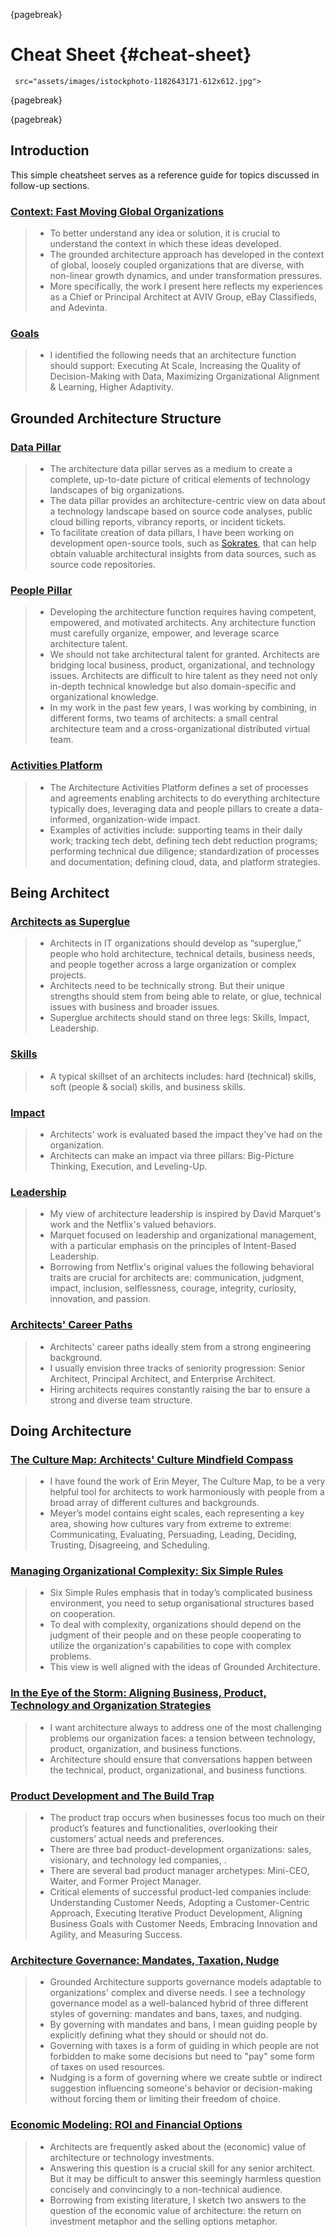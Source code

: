 {pagebreak}

# Cheat Sheet {#cheat-sheet}

     src="assets/images/istockphoto-1182643171-612x612.jpg">
{pagebreak}


{pagebreak}


## Introduction

This simple cheatsheet serves as a reference guide for topics discussed in follow-up sections.
 
### [Context: Fast Moving Global Organizations](context)
> * To better understand any idea or solution, it is crucial to understand the context in which these ideas developed. 
> * The grounded architecture approach has developed in the context of global, loosely coupled organizations that are diverse, with non-linear growth dynamics, and under transformation pressures. 
> * More specifically, the work I present here reflects my experiences as a Chief or Principal Architect at AVIV Group, eBay Classifieds, and Adevinta.

### [Goals](goals)
> * I identified the following needs that an architecture function should support: Executing At Scale, Increasing the Quality of Decision-Making with Data, Maximizing Organizational Alignment & Learning, Higher Adaptivity.

 
## Grounded Architecture Structure 

### [Data Pillar](#data)

> * The architecture data pillar serves as a medium to create a complete, up-to-date picture of critical elements of technology landscapes of big organizations. 
> * The data pillar provides an architecture-centric view on data about a technology landscape based on source code analyses, public cloud billing reports, vibrancy reports, or incident tickets.
> * To facilitate creation of data pillars, I have been working on development open-source tools, such as [Sokrates](https://sokrates.dev), that can help obtain valuable architectural insights from data sources, such as source code repositories.


### [People Pillar](#people)
> * Developing the architecture function requires having competent, empowered, and motivated architects. Any architecture function must carefully organize, empower,
    and leverage scarce architecture talent.
> * We should not take architectural talent for granted. Architects are bridging local business, product, 
    organizational, and technology issues. Architects are difficult to hire talent as they need not only 
    in-depth technical knowledge but also domain-specific and organizational knowledge.
> * In my work in the past few years, I was working by combining, in different forms, two teams of architects: a small 
    central architecture team and a cross-organizational distributed virtual team. 

### [Activities Platform](#activities-platform)
> * The Architecture Activities Platform defines a set of processes and agreements enabling architects to do everything architecture typically does, leveraging data and people pillars to create a data-informed, organization-wide impact.
> * Examples of activities include: supporting teams in their daily work; tracking tech debt, defining tech debt reduction programs; performing technical due diligence; standardization of processes and documentation; defining cloud, data, and platform strategies.

## Being Architect

### [Architects as Superglue](#superglue)

> * Architects in IT organizations should develop as “superglue,” people who hold architecture, technical details, business needs, and people together across a large organization or complex projects.
> * Architects need to be technically strong. But their unique strengths should stem from being able to relate, or glue, technical issues with business and broader issues.
> * Superglue architects should stand on three legs: Skills, Impact, Leadership.

### [Skills](#skills)

> * A typical skillset of an architects includes: hard (technical) skills, soft (people & social) skills, and business skills.

### [Impact](#impact)
> * Architects' work is evaluated based the impact they've had on the organization. 
> * Architects can make an impact via three pillars: Big-Picture Thinking, Execution, and Leveling-Up.

### [Leadership](#leadership)
> * My view of architecture leadership is inspired by David Marquet's work and the Netflix's valued behaviors.
> * Marquet focused on leadership and organizational management, with a particular emphasis on the principles of Intent-Based Leadership.
> * Borrowing from Netflix's original values the following behavioral traits are crucial for architects are: communication, judgment, impact, inclusion, selflessness, courage, integrity, curiosity, innovation, and passion.

### [Architects' Career Paths](#career)
> * Architects' career paths ideally stem from a strong engineering background.
> * I usually envision three tracks of seniority progression: Senior Architect, Principal Architect, and Enterprise Architect. 
> * Hiring architects requires constantly raising the bar to ensure a strong and diverse team structure.  


## Doing Architecture

### [The Culture Map: Architects' Culture Mindfield Compass](#culture-map)
> * I have found the work of Erin Meyer, The Culture Map, to be a very helpful tool for architects to work harmoniously with people from a broad array of different cultures and backgrounds.
> * Meyer’s model contains eight scales, each representing a key area, showing how cultures vary from extreme to extreme: Communicating, Evaluating, Persuading, Leading, Deciding, Trusting, Disagreeing, and Scheduling.

### [Managing Organizational Complexity: Six Simple Rules](#six-simple-rules)
> * Six Simple Rules emphasis that in today’s complicated business environment, you need to setup organisational structures based on cooperation. 
> * To deal with complexity, organizations should depend on the judgment of their people and on these people cooperating to utilize the organization's capabilities to cope with complex problems. 
> * This view is well aligned with the ideas of Grounded Architecture.

### [In the Eye of the Storm: Aligning Business, Product, Technology and Organization Strategies](#storm)
> * I want architecture always to address one of the most challenging problems our organization faces: a tension between technology, product, organization, and business functions.
> * Architecture should ensure that conversations happen between the technical, product, organizational, and business functions. 

### [Product Development and The Build Trap](#product-development)
> * The product trap occurs when businesses focus too much on their product’s features and functionalities, overlooking their customers’ actual needs and preferences.
> * There are three bad product-development organizations: sales, visionary, and technology led companies, .
> * There are several bad product manager archetypes: Mini-CEO, Waiter, and Former Project Manager.
> * Critical elements of successful product-led companies include: Understanding Customer Needs, Adopting a Customer-Centric Approach, Executing Iterative Product Development, Aligning Business Goals with Customer Needs, Embracing Innovation and Agility, and Measuring Success.

### [Architecture Governance: Mandates, Taxation, Nudge](governance)
> * Grounded Architecture supports governance models adaptable to organizations' complex and diverse needs. I see a technology governance model as a well-balanced hybrid of three different styles of governing: mandates and bans, taxes, and nudging.
> * By governing with mandates and bans, I mean guiding people by explicitly defining what they should or should not do.
> * Governing with taxes is a form of guiding in which people are not forbidden to make some decisions but need to "pay" some form of taxes on used resources.
> * Nudging is a form of governing where we create subtle or indirect suggestion influencing someone's behavior or decision-making without forcing them or limiting their freedom of choice.

### [Economic Modeling: ROI and Financial Options](#economics)
> * Architects are frequently asked about the (economic) value of architecture or technology investments.
> * Answering this question is a crucial skill for any senior architect. But it may be difficult to answer this seemingly harmless question concisely and convincingly to a non-technical audience.
> * Borrowing from existing literature, I sketch two answers to the question of the economic value of architecture: the return on investment metaphor and the selling options metaphor.
